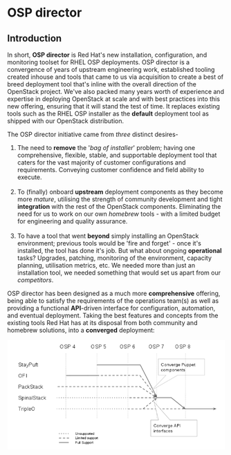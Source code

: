 # OSP director

## Introduction

In short, **OSP director** is Red Hat's new installation, configuration, and monitoring toolset for RHEL OSP deployments. OSP director is a convergence of years of upstream engineering work, established tooling created inhouse and tools that came to us via acquisition to create a best of breed deployment tool that's inline with the overall direction of the OpenStack project. We've also packed many years worth of experience and expertise in deploying OpenStack at scale and with best practices into this new offering, ensuring that it will stand the test of time. It replaces existing tools such as the RHEL OSP installer as the **default** deployment tool as shipped with our OpenStack distribution.

The OSP director initiative came from *three* distinct desires-

1. The need to **remove** the '*bag of installer*' problem; having one comprehensive, flexible, stable, and supportable deployment tool that caters for the vast majority of customer configurations and requirements. Conveying customer confidence and field ability to execute.<br><br>
2. To (finally) onboard **upstream** deployment components as they become more *mature*, utilising the strength of community development and tight **integration** with the rest of the OpenStack components. Eliminating the need for us to work on our own *homebrew* tools - with a limited budget for engineering and quality assurance.<br><br>
3. To have a tool that went **beyond** simply installing an OpenStack environment; previous tools would be 'fire and forget' - once it's installed, the tool has done it's job. But what about ongoing **operational** tasks? Upgrades, patching, monitoring of the environment, capacity planning, utilisation metrics, etc. We needed more than just an installation tool, we needed something that would set us apart from our *competitors*.

OSP director has been designed as a much more **comprehensive** offering, being able to satisfy the requirements of the operations team(s) as well as providing a functional **API**-driven interface for configuration, automation, and eventual deployment. Taking the best features and concepts from the existing tools Red Hat has at its disposal from both community and homebrew solutions, into a **converged** deployment:

<center>
    <img src=./images/installer_roadmap.png>
</center>

